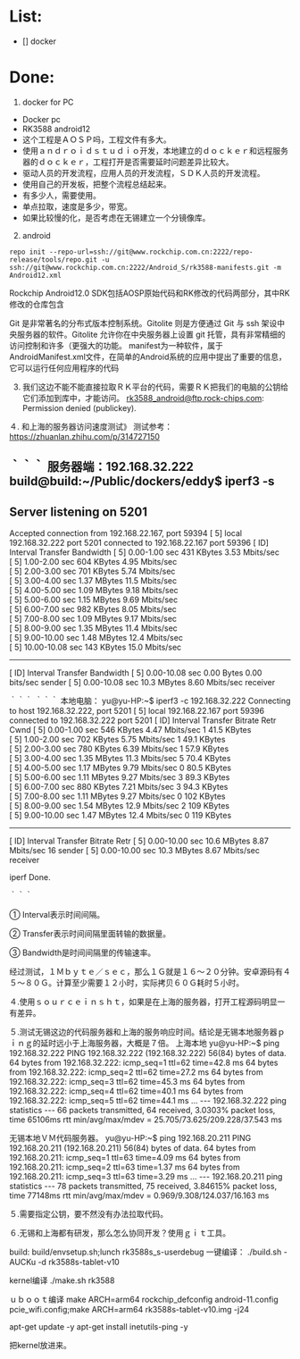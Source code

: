 
# List:
- [] docker 



# Done:
1. docker for PC
- Docker pc 
- RK3588 android12 
- 这个工程是ＡＯＳＰ吗，工程文件有多大。
- 使用ａｎｄｒｏｉｄｓｔｕｄｉｏ开发，本地建立的ｄｏｃｋｅｒ和远程服务器的ｄｏｃｋｅｒ，工程打开是否需要延时问题差异比较大。
- 驱动人员的开发流程，应用人员的开发流程，ＳＤＫ人员的开发流程。
- 使用自己的开发板，把整个流程总结起来。
- 有多少人，需要使用。
- 单点拉取，速度是多少，带宽。
- 如果比较慢的化，是否考虑在无锡建立一个分镜像库。

2. android 
```shell
repo init --repo-url=ssh://git@www.rockchip.com.cn:2222/repo-release/tools/repo.git -u ssh://git@www.rockchip.com.cn:2222/Android_S/rk3588-manifests.git -m Android12.xml
```
Rockchip Android12.0 SDK包括AOSP原始代码和RK修改的代码两部分，其中RK修改的仓库包含

Git 是非常著名的分布式版本控制系统。Gitolite 则是方便通过 Git 与 ssh 架设中央服务器的软件。Gitolite 允许你在中央服务器上设置 git 托管，具有非常精细的访问控制和许多（更强大的功能。
manifest为一种软件，属于AndroidManifest.xml文件，在简单的Android系统的应用中提出了重要的信息，它可以运行任何应用程序的代码

3. 我们这边不能不能直接拉取ＲＫ平台的代码，需要ＲＫ把我们的电脑的公钥给它们添加到库中，才能访问。
 rk3588_android@ftp.rock-chips.com: Permission denied (publickey).



４. 和上海的服务器访问速度测试》
测试参考：https://zhuanlan.zhihu.com/p/314727150

｀｀｀
服务器端：192.168.32.222
build@build:~/Public/dockers/eddy$ iperf3 -s
-----------------------------------------------------------
Server listening on 5201
-----------------------------------------------------------
Accepted connection from 192.168.22.167, port 59394
[  5] local 192.168.32.222 port 5201 connected to 192.168.22.167 port 59396
[ ID] Interval           Transfer     Bandwidth
[  5]   0.00-1.00   sec   431 KBytes  3.53 Mbits/sec                  
[  5]   1.00-2.00   sec   604 KBytes  4.95 Mbits/sec                  
[  5]   2.00-3.00   sec   701 KBytes  5.74 Mbits/sec                  
[  5]   3.00-4.00   sec  1.37 MBytes  11.5 Mbits/sec                  
[  5]   4.00-5.00   sec  1.09 MBytes  9.18 Mbits/sec                  
[  5]   5.00-6.00   sec  1.15 MBytes  9.69 Mbits/sec                  
[  5]   6.00-7.00   sec   982 KBytes  8.05 Mbits/sec                  
[  5]   7.00-8.00   sec  1.09 MBytes  9.17 Mbits/sec                  
[  5]   8.00-9.00   sec  1.35 MBytes  11.4 Mbits/sec                  
[  5]   9.00-10.00  sec  1.48 MBytes  12.4 Mbits/sec                  
[  5]  10.00-10.08  sec   143 KBytes  15.0 Mbits/sec                  
- - - - - - - - - - - - - - - - - - - - - - - - -
[ ID] Interval           Transfer     Bandwidth
[  5]   0.00-10.08  sec  0.00 Bytes  0.00 bits/sec                  sender
[  5]   0.00-10.08  sec  10.3 MBytes  8.60 Mbits/sec                  receiver

｀｀｀
｀｀｀
本地电脑：
yu@yu-HP:~$ iperf3 -c 192.168.32.222
Connecting to host 192.168.32.222, port 5201
[  5] local 192.168.22.167 port 59396 connected to 192.168.32.222 port 5201
[ ID] Interval           Transfer     Bitrate         Retr  Cwnd
[  5]   0.00-1.00   sec   546 KBytes  4.47 Mbits/sec    1   41.5 KBytes       
[  5]   1.00-2.00   sec   702 KBytes  5.75 Mbits/sec    1   49.1 KBytes       
[  5]   2.00-3.00   sec   780 KBytes  6.39 Mbits/sec    1   57.9 KBytes       
[  5]   3.00-4.00   sec  1.35 MBytes  11.3 Mbits/sec    5   70.4 KBytes       
[  5]   4.00-5.00   sec  1.17 MBytes  9.79 Mbits/sec    0   80.5 KBytes       
[  5]   5.00-6.00   sec  1.11 MBytes  9.27 Mbits/sec    3   89.3 KBytes       
[  5]   6.00-7.00   sec   880 KBytes  7.21 Mbits/sec    3   94.3 KBytes       
[  5]   7.00-8.00   sec  1.11 MBytes  9.27 Mbits/sec    0    102 KBytes       
[  5]   8.00-9.00   sec  1.54 MBytes  12.9 Mbits/sec    2    109 KBytes       
[  5]   9.00-10.00  sec  1.47 MBytes  12.4 Mbits/sec    0    119 KBytes       
- - - - - - - - - - - - - - - - - - - - - - - - -
[ ID] Interval           Transfer     Bitrate         Retr
[  5]   0.00-10.00  sec  10.6 MBytes  8.87 Mbits/sec   16             sender
[  5]   0.00-10.00  sec  10.3 MBytes  8.67 Mbits/sec                  receiver

iperf Done.

｀｀｀

① Interval表示时间间隔。

② Transfer表示时间间隔里面转输的数据量。

③ Bandwidth是时间间隔里的传输速率。


经过测试，１Ｍｂｙｔｅ／ｓｅｃ，那么１Ｇ就是１６～２０分钟。安卓源码有４５～８０Ｇ。计算至少需要１２小时，实际拷贝６０Ｇ耗时５小时。



４.使用ｓｏｕｒｃｅｉｎｓｈｔ，如果是在上海的服务器，打开工程源码明显一有差异。


５.测试无锡这边的代码服务器和上海的服务响应时间。结论是无锡本地服务器ｐｉｎｇ的延时远小于上海服务器，大概是７倍。
上海本地
yu@yu-HP:~$ ping 192.168.32.222
PING 192.168.32.222 (192.168.32.222) 56(84) bytes of data.
64 bytes from 192.168.32.222: icmp_seq=1 ttl=62 time=42.8 ms
64 bytes from 192.168.32.222: icmp_seq=2 ttl=62 time=27.2 ms
64 bytes from 192.168.32.222: icmp_seq=3 ttl=62 time=45.3 ms
64 bytes from 192.168.32.222: icmp_seq=4 ttl=62 time=40.1 ms
64 bytes from 192.168.32.222: icmp_seq=5 ttl=62 time=44.1 ms
...
--- 192.168.32.222 ping statistics ---
66 packets transmitted, 64 received, 3.0303% packet loss, time 65106ms
rtt min/avg/max/mdev = 25.705/73.625/209.228/37.543 ms


无锡本地ＶＭ代码服务器。
yu@yu-HP:~$ ping 192.168.20.211
PING 192.168.20.211 (192.168.20.211) 56(84) bytes of data.
64 bytes from 192.168.20.211: icmp_seq=1 ttl=63 time=4.09 ms
64 bytes from 192.168.20.211: icmp_seq=2 ttl=63 time=1.37 ms
64 bytes from 192.168.20.211: icmp_seq=3 ttl=63 time=3.29 ms
...
--- 192.168.20.211 ping statistics ---
78 packets transmitted, 75 received, 3.84615% packet loss, time 77148ms
rtt min/avg/max/mdev = 0.969/9.308/124.037/16.163 ms


５.需要指定公钥，要不然没有办法拉取代码。

６.无锡和上海都有研发，那么怎么协同开发？使用ｇｉｔ工具。

build:
build/envsetup.sh;lunch rk3588s_s-userdebug
一键编译：
./build.sh -AUCKu -d rk3588s-tablet-v10

kernel编译
./make.sh  rk3588
 
ｕｂｏｏｔ编译
 make ARCH=arm64 rockchip_defconfig android-11.config pcie_wifi.config;make ARCH=arm64 rk3588s-tablet-v10.img -j24

apt-get update -y
apt-get install inetutils-ping -y




把kernel放进来。


